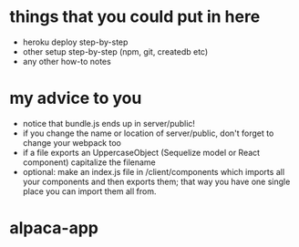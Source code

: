 # things that you could put in here

- heroku deploy step-by-step
- other setup step-by-step (npm, git, createdb etc)
- any other how-to notes

# my advice to you

- notice that bundle.js ends up in server/public!
- if you change the name or location of server/public, don't forget to change your webpack too
- if a file exports an UppercaseObject (Sequelize model or React component) capitalize the filename
- optional: make an index.js file in /client/components which imports all your components and then exports them; that way you have one single place you can import them all from.
# alpaca-app
